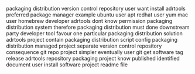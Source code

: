 packaging distribution version control repository user want install adrtools preferred package manager example ubuntu user apt redhat user yum mac user homebrew developer adrtools dont know permission packaging distribution system therefore packaging distribution must done downstream party developer tool favour one particular packaging distribution solution adrtools project contain packaging distribution script config packaging distribution managed project separate version control repository consequence git repo project simpler eventually user git get software tag release adrtools repository packaging project know published identified document user install software project readme file